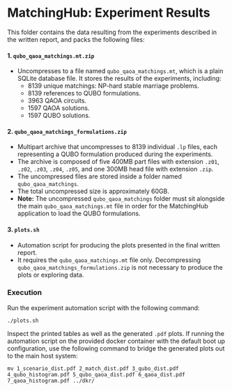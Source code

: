 # MatchingHub: Experiment Results

This folder contains the data resulting from the experiments described in the written report, and packs the following files:

#### **1. `qubo_qaoa_matchings.mt.zip`**
- Uncompresses to a file named `qubo_qaoa_matchings.mt`, which is a plain SQLite database file. It stores the results of the experiments, including:
  - 8139 unique matchings: NP-hard stable marriage problems.
  - 8139 references to QUBO formulations.
  - 3963 QAOA circuits.
  - 1597 QAOA solutions.
  - 1597 QUBO solutions.

#### **2. `qubo_qaoa_matchings_formulations.zip`**
- Multipart archive that uncompresses to 8139 individual `.lp` files, each representing a QUBO formulation produced during the experiments.
- The archive is composed of five 400MB part files with extension `.z01`, `.z02`, `.z03`, `.z04`, `.z05`, and one 300MB head file with extension `.zip`.
- The uncompressed files are stored inside a folder named `qubo_qaoa_matchings`. 
- The total uncompressed size is approximately 60GB.
- **Note:** The uncompressed `qubo_qaoa_matchings` folder must sit alongside the main `qubo_qaoa_matchings.mt` file in order for the MatchingHub application to load the QUBO formulations.

#### **3. `plots.sh`**
- Automation script for producing the plots presented in the final written report.
- It requires the `qubo_qaoa_matchings.mt` file only. Decompressing `qubo_qaoa_matchings_formulations.zip` is not necessary to produce the plots or exploring data.

### Execution

Run the experiment automation script with the following command:

```
./plots.sh
```

Inspect the printed tables as well as the generated `.pdf` plots. If running the automation script on the provided docker container with the default boot up configuration, use the following command to bridge the generated plots out to the main host system:

```
mv 1_scenario_dist.pdf 2_match_dist.pdf 3_qubo_dist.pdf 4_qubo_histogram.pdf 5_qubo_qaoa_dist.pdf 6_qaoa_dist.pdf 7_qaoa_histogram.pdf ../dkr/
```